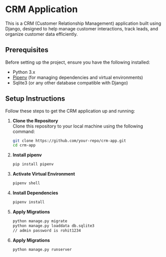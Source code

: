 # CRM Application

This is a CRM (Customer Relationship Management) application built using Django, designed to help manage customer interactions, track leads, and organize customer data efficiently.

## Prerequisites

Before setting up the project, ensure you have the following installed:

- Python 3.x
- [Pipenv](https://pipenv.pypa.io/en/latest/) (for managing dependencies and virtual environments)
- Sqlite3 (or any other database compatible with Django)

## Setup Instructions

Follow these steps to get the CRM application up and running:

1. **Clone the Repository**  
   Clone this repository to your local machine using the following command:
   ```bash
   git clone https://github.com/your-repo/crm-app.git
   cd crm-app
   ```
2. **Install pipenv**
   ```bash
   pip install pipenv
   ```
3. **Activate Virtual Environment**
   ```bash
   pipenv shell
   ```
4. **Install Dependencies**
    ```bash
    pipenv install
    ```
5. **Apply Migrations**
    ```bash
    python manage.py migrate
    python manage.py loaddata db.sqlite3
    // admin password is rohit1234
    ```
6. **Apply Migrations**
    ```bash
    python manage.py runserver
    ```